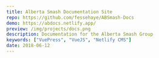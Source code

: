 ```yaml
---
title: Alberta Smash Documentation Site
repo: https://github.com/fessehaye/ABSmash-Docs
demo: https://abdocs.netlify.app/
preview: /img/projects/docs.png
description: Documentation for the Alberta Smash Group
keywords: ["VuePress", "VueJS", "Netlify CMS"]
date: 2018-06-12
---
```

